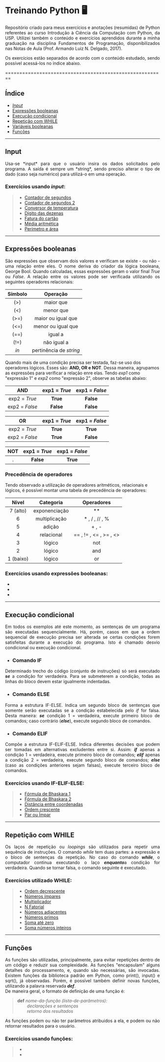 # Treinando Python 🖥️
<div style="text-align: justify">Repositório criado para meus exercícios e anotações (resumidas) de Python referentes ao curso Introdução à Ciência da Computação com Python, da USP. Utilizei também o conteúdo e exercícios aprendidos durante a minha graduação na disciplina Fundamentos de Programação, disponibilizados nas Notas de Aula (Prof. Armando Luiz N. Delgado, 2017).  

Os exercícios estão separados de acordo com o conteúdo estudado, sendo possível acessá-los no índice abaixo.</div>

========================================================

## Índice

<!--ts-->
- [*Input*](#Input)
- [Expressões booleanas](#Expressões-booleanas)
- [Execução condicional](#Execução-condicional)
- [Repetição com WHILE](#Repetição-com-WHILE)
- [Variáveis booleanas](#Variáveis-booleanas)
- [Funções](#Funções)
<!--te-->

_________________________________________________________________


## Input
<div style="text-align: justify"> Usa-se *input* para que o usuário insira os dados solicitados pelo programa. A saída é sempre um *string*, sendo preciso alterar o tipo de dado (caso seja numérico) para utilizá-o em uma operação.

### Exercícios usando *input*:
>- [Contador de segundos](https://github.com/MilenaSateles/TreinandoPython/blob/main/ContadorSegundos.py)
>- [Contador de segundos 2](https://github.com/MilenaSateles/TreinandoPython/blob/main/ContadorSegundos2.py)
>- [Conversor de temperatura](https://github.com/MilenaSateles/TreinandoPython/blob/main/ConversorDeTemperatura.py)
>- [Dígito das dezenas](https://github.com/MilenaSateles/TreinandoPython/blob/main/D%C3%ADgitoDezenas.py)
>- [Fatura do cartão](https://github.com/MilenaSateles/TreinandoPython/blob/main/FaturaCart%C3%A3o.py)
>- [Média aritmética](https://github.com/MilenaSateles/TreinandoPython/blob/main/MediaAritmetica.py)
>- [Perímetro e área](https://github.com/MilenaSateles/TreinandoPython/blob/main/PerimetroArea.py)

_____

## Expressões booleanas
São expressões que observam dois valores e verificam se existe - ou não - uma relação entre eles. O nome deriva do criador da lógica booleana, George Bool. Quando calculadas, essas expressões geram o valor final *True* ou *False*. A relação entre os valores pode ser verificada utilizando os seguintes operadores relacionais:</div>

<div style="text-align: center">

Símbolo  |  Operação
:-------:|:----------:
(>)      | maior que
(<)      | menor que
(>=)     | maior ou igual que
(<=)     | menor ou igual que
(==)     | igual a
(!=)     | não igual a
*in*     | pertinência de *string*

</div>

Quando mais de uma condição precisa ser testada, faz-se uso dos operadores lógicos. Esses são: **AND, OR e NOT**.
Dessa maneira, agrupamos as expressões para verificar a relação enre elas. Tendo *exp1* como "expressão 1" e *exp2* como "expressão 2", observe as tabelas abaixo:

AND | exp1 = *True* | exp1 = *False*
:------:|:-------------:|:-------------:
exp2 = *True* | **True** | **False**
exp2 = *False* | **False** | **False**

OR| exp1 = *True* | exp1 = *False*
:------:|:-------------:|:-------------:
exp2 = *True* | **True** | **True**
exp2 = *False* | **True** | **False**

NOT | exp1 = *True* | exp1 = *False*
:------:|:-------------:|:-------------:
. | **False** | **True**

### Precedência de operadores
Tendo observado a utilização de operadores aritméticos, relacionais e lógicos, é possível montar uma tabela de precedência de operadores:

Nível | Categoria | Operadores
:----:|:---------:|:-----------:
7 (alto) | exponenciação|**
6 | multiplicação | * , / , // , %
5 | adição | + , -
4 | relacional | == , != , <= , >= , <>
3 |lógico | not
2 | lógico | and
1 (baixo) | lógico | or


### Exercícios usando expressões booleanas:
- 
-
-


____

## Execução condicional
<div style="text-align: justify"> Em todos os exemplos até este momento, as sentenças de um programa são executadas sequencialmente. Há, porém, casos em que a ordem sequencial de execução precisa ser alterada se certas condições forem satisfeitas durante a execução do programa. Isto é chamado desvio condicional ou execução condicional. 



- ### Comando IF
Determinado trecho do código (conjunto de instruções) só será executado ***se*** a condição for verdadeira. Para se submeterem a condição, todas as linhas do bloco devem estar igualmente indentadas.

- ### Comando ELSE

Forma a estrutura IF-ELSE. Indica um segundo bloco de sentenças que somente serão executadas se a condição estabelecida pelo *if* for falsa. Desta maneira: ***se*** condição 1 = verdadeira, execute primeiro bloco de comandos; caso contrário (***else***), execute segundo bloco de comandos.

 - ### Comando ELIF
 
Compõe a estrutura IF-ELIF-ELSE. Indica diferentes decisões que podem ser tomadas em alternativas excludentes entre si. Assim: ***if*** apenas a condição 1 = verdadeira, execute primeiro bloco de comandos; ***elif*** apenas a condição 2 = verdadeira, execute segundo bloco de comandos; ***else*** (caso as condições anteriores sejam falsas), execute terceiro bloco de comandos.

### Exercícios usando IF-ELIF-ELSE:
>- [Fórmula de Bhaskara 1](https://github.com/MilenaSateles/TreinandoPython/blob/main/Bhaskara.py)
>- [Fórmula de Bhaskara 2](https://github.com/MilenaSateles/TreinandoPython/blob/main/Bhaskara2.py)
>- [Distância entre coordenadas](https://github.com/MilenaSateles/TreinandoPython/blob/main/DistanciaCoordenadas.py)
>- [Ordem crescente](https://github.com/MilenaSateles/TreinandoPython/blob/main/OrdemCrescente.py)
>- [Par ou Ímpar](https://github.com/MilenaSateles/TreinandoPython/blob/main/ParOuImpar.py)

----

## Repetição com WHILE
Os laços de repetição ou *loopings* são utilizados para repetir uma sequência de instruções. O comando *while* tem duas partes: a expressão e o bloco de sentenças da repetição. No caso do comando ***while***, o computador continua executando o laço ***enquanto***a condição for verdadeira. Quando se tornar falsa, o comando seguinte é executado.

### Exercícios utilizado WHILE:
>- [Ordem decrescente](https://github.com/MilenaSateles/TreinandoPython/blob/main/Decrescente.py)
 >- [Números ímpares](https://github.com/MilenaSateles/TreinandoPython/blob/main/ImprimeImpar.py)
 >- [Multiplicador](https://github.com/MilenaSateles/TreinandoPython/blob/main/Multiplicador.py)
 >- [N Fatorial](https://github.com/MilenaSateles/TreinandoPython/blob/main/Nfatorial.py)
 >- [Números adjacentes](https://github.com/MilenaSateles/TreinandoPython/blob/main/NumAdjacentes.py)
 >- [Números primos](https://github.com/MilenaSateles/TreinandoPython/blob/main/NumerosPrimos.py)
 >- [Soma até zero](https://github.com/MilenaSateles/TreinandoPython/blob/main/SomaAteZero.py)
 >- [Soma números inteiros](https://github.com/MilenaSateles/TreinandoPython/blob/main/SomaNumInteiros.py)


-----

## Funções

As funções são utilizadas, principalmente, para evitar repetições dentro de um código e reduzir sua complexidade. As funções "encapsulam" alguns detalhes do processamento, e, quando são necessárias, são invocadas. Existem funções da biblioteca padrão em Python, como print(), input() e sqrt(), já observadas. Porém, é possível também definir novas funções, utilizando a palavra reservada ***def***.  
De maneira geral, o formato de definição de uma função é:  

>**def** *nome-da-função (lista-de-parâmetros):*  
&nbsp;&nbsp;&nbsp;&nbsp;&nbsp;&nbsp;&nbsp; *declarações e sentenças*  
&nbsp;&nbsp;&nbsp;&nbsp;&nbsp;&nbsp;&nbsp; *retorno dos resultados* 

As funções podem ou não ter parâmetros atribuidos a ela, e podem ou não retornar resultados para o usuário.

### Exercícios usando funções:
>- 
>- 


